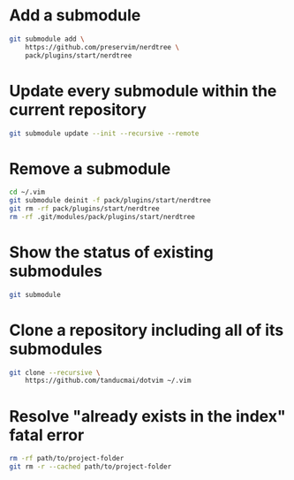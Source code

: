 # Add a submodule

```bash
git submodule add \
    https://github.com/preservim/nerdtree \
    pack/plugins/start/nerdtree
```

# Update every submodule within the current repository

```bash
git submodule update --init --recursive --remote
```

# Remove a submodule

```bash
cd ~/.vim
git submodule deinit -f pack/plugins/start/nerdtree
git rm -rf pack/plugins/start/nerdtree
rm -rf .git/modules/pack/plugins/start/nerdtree
```

# Show the status of existing submodules

```bash
git submodule
```

# Clone a repository including all of its submodules

```bash
git clone --recursive \
    https://github.com/tanducmai/dotvim ~/.vim
```

# Resolve "already exists in the index" fatal error

```bash
rm -rf path/to/project-folder
git rm -r --cached path/to/project-folder
```
